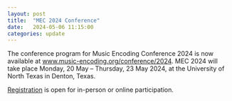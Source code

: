 ```yaml
---
layout: post
title:  "MEC 2024 Conference"
date:   2024-05-06 11:15:00
categories: update
---
```

The conference program for Music Encoding Conference 2024 is now available at <a href="http://music-encoding.org/conference/2024/program">www.music-encoding.org/conference/2024</a>.
MEC 2024 will take place Monday, 20 May – Thursday, 23 May 2024, at the University of North Texas in Denton, Texas.

[Registration](https://music-encoding.org/conference/2024/registration/) is open for in-person or online participation.

